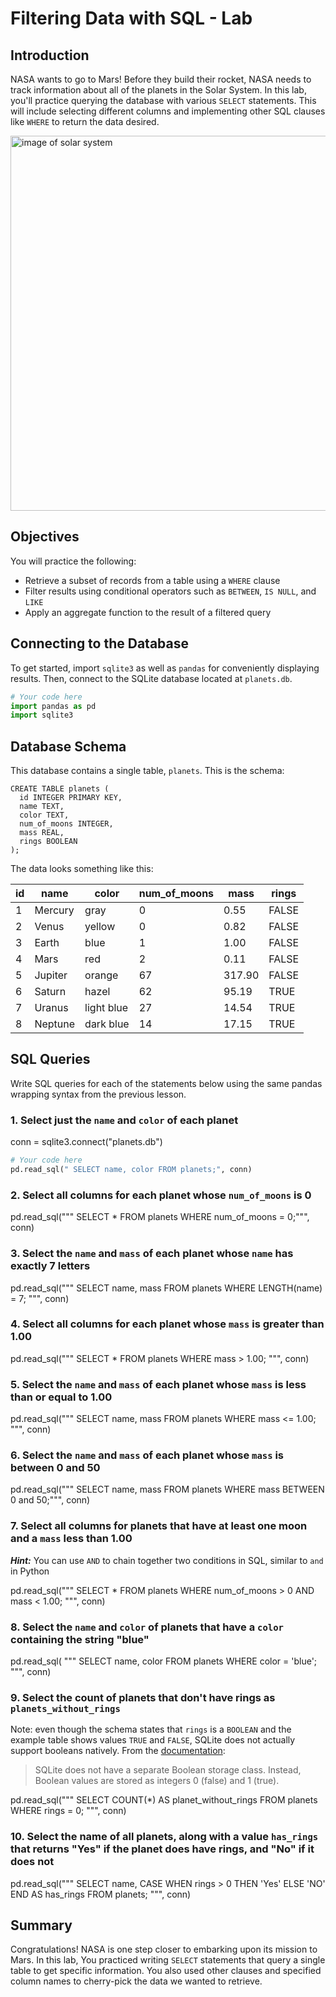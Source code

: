# Filtering Data with SQL - Lab

## Introduction 

NASA wants to go to Mars! Before they build their rocket, NASA needs to track information about all of the planets in the Solar System. In this lab, you'll practice querying the database with various `SELECT` statements. This will include selecting different columns and implementing other SQL clauses like `WHERE` to return the data desired.

<img src="https://raw.githubusercontent.com/learn-co-curriculum/dsc-filtering-lab-v2-4/master/images/planets.png" alt="image of solar system" width="600">

## Objectives

You will practice the following:

* Retrieve a subset of records from a table using a `WHERE` clause
* Filter results using conditional operators such as `BETWEEN`, `IS NULL`, and `LIKE`
* Apply an aggregate function to the result of a filtered query

## Connecting to the Database

To get started, import `sqlite3` as well as `pandas` for conveniently displaying results. Then, connect to the SQLite database located at `planets.db`. 


```python
# Your code here
import pandas as pd
import sqlite3
```

## Database Schema

This database contains a single table, `planets`. This is the schema:

```
CREATE TABLE planets (
  id INTEGER PRIMARY KEY,
  name TEXT,
  color TEXT,
  num_of_moons INTEGER,
  mass REAL,
  rings BOOLEAN
);
```

The data looks something like this:

| id | name    | color      | num_of_moons | mass   | rings |
| -- | ------- | ---------- | ------------ | ------ | ----- |
| 1  | Mercury | gray       | 0            | 0.55   | FALSE |
| 2  | Venus   | yellow     | 0            | 0.82   | FALSE |
| 3  | Earth   | blue       | 1            | 1.00   | FALSE |
| 4  | Mars    | red        | 2            | 0.11   | FALSE |
| 5  | Jupiter | orange     | 67           | 317.90 | FALSE |
| 6  | Saturn  | hazel      | 62           | 95.19  | TRUE  |
| 7  | Uranus  | light blue | 27           | 14.54  | TRUE  |
| 8  | Neptune | dark blue  | 14           | 17.15  | TRUE  |

## SQL Queries

Write SQL queries for each of the statements below using the same pandas wrapping syntax from the previous lesson.

### 1. Select just the `name` and `color` of each planet

conn = sqlite3.connect("planets.db")

```python
# Your code here
pd.read_sql(" SELECT name, color FROM planets;", conn) 
```

### 2. Select all columns for each planet whose `num_of_moons` is 0

pd.read_sql(""" SELECT * FROM planets
                WHERE num_of_moons = 0;""", conn)

### 3. Select the `name` and `mass` of each planet whose `name` has exactly 7 letters


pd.read_sql(""" SELECT name, mass FROM planets
                WHERE LENGTH(name) = 7; """, conn)

### 4. Select all columns for each planet whose `mass` is greater than 1.00

pd.read_sql(""" SELECT * FROM planets
                WHERE mass > 1.00; """, conn)


### 5. Select the `name` and `mass` of each planet whose `mass` is less than or equal to 1.00


pd.read_sql(""" SELECT name, mass FROM planets
                WHERE mass <= 1.00; """, conn)


### 6. Select the `name` and `mass` of each planet whose `mass` is between 0 and 50


pd.read_sql(""" SELECT name, mass FROM planets
                WHERE mass BETWEEN 0 and 50;""", conn)


### 7. Select all columns for planets that have at least one moon and a `mass` less than 1.00

***Hint:*** You can use `AND` to chain together two conditions in SQL, similar to `and` in Python



pd.read_sql(""" SELECT * FROM planets
                WHERE num_of_moons > 0
                AND mass < 1.00; """, conn)


### 8. Select the `name` and `color` of planets that have a `color` containing the string "blue"


pd.read_sql( """ SELECT name, color FROM planets
                  WHERE color = 'blue'; """, conn)


### 9. Select the count of planets that don't have rings as `planets_without_rings`

Note: even though the schema states that `rings` is a `BOOLEAN` and the example table shows values `TRUE` and `FALSE`, SQLite does not actually support booleans natively. From the [documentation](https://www.sqlite.org/datatype3.html#boolean_datatype):

> SQLite does not have a separate Boolean storage class. Instead, Boolean values are stored as integers 0 (false) and 1 (true).


pd.read_sql(""" SELECT COUNT(*) AS planet_without_rings
                FROM planets
                WHERE rings = 0; """, conn)


### 10. Select the name of all planets, along with a value `has_rings` that returns "Yes" if the planet does have rings, and "No" if it does not


pd.read_sql(""" SELECT name, CASE WHEN rings > 0 THEN 'Yes'
                  ELSE 'NO'
                END AS has_rings FROM planets; """, conn)


## Summary

Congratulations! NASA is one step closer to embarking upon its mission to Mars. In this lab, You practiced writing `SELECT` statements that query a single table to get specific information. You also used other clauses and specified column names to cherry-pick the data we wanted to retrieve. 
